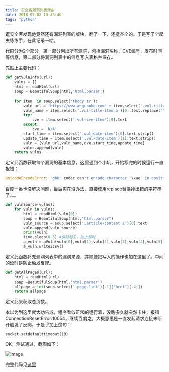 ```yaml
---
title: 安全客漏洞列表爬虫
date: 2018-07-02 13:43:40
tags: "python"
---
```


逛安全客发现他竟然还有漏洞列表的版块，翻了一下，还挺齐全的。于是写了个爬虫练练手，在此记录一哈。

代码分为2个部分，第一部分列出所有漏洞，包括漏洞名称，CVE编号，发布时间等信息，第二部分将漏洞列表中的信息写入表格并保存。

先贴上主要代码：
``` python
def getVulnInfo(url):
	vulns = []
	html = readHtml(url)
	soup = BeautifulSoup(html,'html.parser')
	
	for item  in soup.select('tbody tr'):
		vuln_url = 'https://www.anquanke.com' + item.select('.vul-title-item a')[0]['href']
		vuln_name = item.select('.vul-title-item a')[0].text.replace('\xa9','@@').replace('\u0130','@@').replace('\xae','@@') #哎，特殊符号一直报错，直接替换掉了
		try:
			cve = item.select('.vul-cve-item')[0].text
		except:
			cve = 'N/A'
		start_time = item.select('.vul-date-item')[0].text.strip()
		update_time = item.select('.vul-date-item')[1].text.strip()
		vuln = [vuln_url,vuln_name,cve,start_time,update_time]
		vulns.append(vuln)
	return vulns
```
定义此函数获取每个漏洞的基本信息，这里遇到个小坑，开始写完的时候运行一直报错：
``` python
UnicodeEncodeError: 'gbk' codec can't encode character '\xae' in position 21: illegal multibyte sequence
```
百度一番也没解决问题，最后实在没办法，直接使用replace替换掉出错的字符串了。。。
``` python
def vulnSource(vulns):
	for vuln in vulns:
		html = readHtml(vuln[0])
		soup = BeautifulSoup(html,"html.parser")
		vuln_source = soup.select('.article-content a')[0].text
		vuln.append(vuln_source)
		print(vuln)
		time.sleep(0.5) #保险起见，加上延时
		a_vuln = aVuln(vuln[0],vuln[1],vuln[2],vuln[3],vuln[4],vuln[5])
		a_vuln.write2csv()
```
定义此函数补充漏洞列表中的漏洞来源，并顺便把写入的操作也加在这里了。中间的延时是防止触发反爬。
``` python
def getAllPages(url):
	html = readHtml(url)
	soup =BeautifulSoup(html,'html.parser')
	allpage = int(soup.select('.page-link')[-1]['href'][-4:])
	return allpage
```
定义此来获取总页数。

本以为到这里就大功告成，程序看似正常的运行着，没跑多久就突然卡住，报错ConnectionResetError:10054，继续百度之，大概意思是一直发起请求连接未断开触发了反爬，于是乎加上这句：
```
socket.setdefaulttimeout(10)
```
OK，测试通过，截图如下：

![image](http://wx3.sinaimg.cn/mw690/a1a4875fgy1fsvj7q1ih3j218w0jgx6p.jpg)

完整代码见[这里](https://github.com/ekko-zhao/python/tree/master/安全客漏洞列表)
